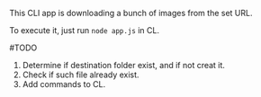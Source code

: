 This CLI app is downloading a bunch of images from the set URL.

To execute it, just run `node app.js` in CL.

#TODO
1. Determine if destination folder exist, and if not creat it.
2. Check if such file already exist.
3. Add commands to CL.
